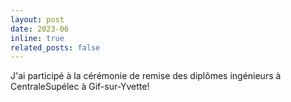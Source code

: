 ```yaml
---
layout: post
date: 2023-06
inline: true
related_posts: false
---
```


J'ai participé à la cérémonie de remise des diplômes ingénieurs à CentraleSupélec à Gif-sur-Yvette!
